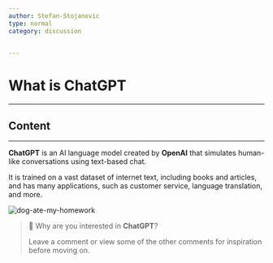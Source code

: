 ```yaml
---
author: Stefan-Stojanovic
type: normal
category: discussion
 

---
```


# What is ChatGPT

---

## Content

---

**ChatGPT** is an AI language model created by **OpenAI** that simulates human-like conversations using text-based chat. 

It is trained on a vast dataset of internet text, including books and articles, and has many applications, such as customer service, language translation, and more.

![dog-ate-my-homework](https://img.enkipro.com/b452867dafce4d53c1eeec1558447b9b.png)

> 💬 Why are you interested in **ChatGPT**?
> 
> Leave a comment or view some of the other comments for inspiration before moving on.

